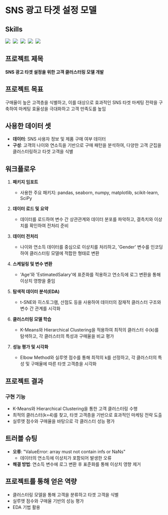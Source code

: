 # SNS 광고 타겟 설정 모델

## Skills
<img src="https://img.shields.io/badge/scikit--learn-F7931E?style=for-the-badge&logo=scikitlearn&logoColor=white"/>&nbsp;
<img src="https://img.shields.io/badge/pandas-150458.svg?style=for-the-badge&logo=pandas&logoColor=white"/>&nbsp;
<img src="https://img.shields.io/badge/numpy-4d77cf.svg?style=for-the-badge&logo=numpy&logoColor=white"/>&nbsp;
<img src="https://img.shields.io/badge/Matplotlib-11557c.svg?style=for-the-badge&logo=Matplotlib&logoColor=white"/>&nbsp;
<img src="https://img.shields.io/badge/Seaborn-11557c.svg?style=for-the-badge&logo=Seaborn&logoColor=white"/>&nbsp;

## 프로젝트 제목
**SNS 광고 타겟 설정을 위한 고객 클러스터링 모델 개발**

## 프로젝트 목표
구매율이 높은 고객층을 식별하고, 이를 대상으로 효과적인 SNS 타겟 마케팅 전략을 구축하여 마케팅 효율성을 극대화하고 고객 만족도를 높임

## 사용한 데이터 셋
- **데이터**: SNS 사용자 정보 및 제품 구매 여부 데이터
- **구성**: 고객의 나이와 연소득을 기반으로 구매 패턴을 분석하여, 다양한 고객 군집을 클러스터링하고 타겟 고객을 식별

## 워크플로우

1. **패키지 임포트**
   - 사용한 주요 패키지: pandas, seaborn, numpy, matplotlib, scikit-learn, SciPy

2. **데이터 로드 및 요약**
   - 데이터를 로드하여 변수 간 상관관계와 데이터 분포를 파악하고, 결측치와 이상치를 확인하여 전처리 준비

3. **데이터 전처리**
   - 나이와 연소득 데이터를 중심으로 이상치를 처리하고, 'Gender' 변수를 인코딩하여 클러스터링 모델에 적합한 형태로 변환

4. **스케일링 및 변수 변환**
   - 'Age'와 'EstimatedSalary'에 표준화를 적용하고 연소득에 로그 변환을 통해 이상치 영향을 줄임

5. **탐색적 데이터 분석(EDA)**
   - t-SNE와 히스토그램, 산점도 등을 사용하여 데이터의 잠재적 클러스터 구조와 변수 간 관계를 시각화

6. **클러스터링 모델 학습**
   - K-Means와 Hierarchical Clustering을 적용하여 최적의 클러스터 수(k)를 탐색하고, 각 클러스터의 특성과 구매율을 비교 평가

7. **성능 평가 및 시각화**
   - Elbow Method와 실루엣 점수를 통해 최적의 k를 선정하고, 각 클러스터의 특성 및 구매율에 따른 타겟 고객층을 시각화

## 프로젝트 결과

### 구현 기능
- K-Means와 Hierarchical Clustering을 통한 고객 클러스터링 수행
- 최적의 클러스터(k=4)를 찾고, 타겟 고객층을 기반으로 효과적인 마케팅 전략 도출
- 실루엣 점수와 구매율을 바탕으로 각 클러스터 성능 평가

## 트러블 슈팅

- **오류**: "ValueError: array must not contain infs or NaNs"
  - 데이터의 연소득에 이상치가 포함되어 발생한 오류
- **해결 방법**: 연소득 변수에 로그 변환 후 표준화를 통해 이상치 영향 제거

## 프로젝트를 통해 얻은 역량

- 클러스터링 모델을 통해 고객을 분류하고 타겟 고객을 식별
- 실루엣 점수와 구매율 기반의 성능 평가
- EDA 기법 활용

